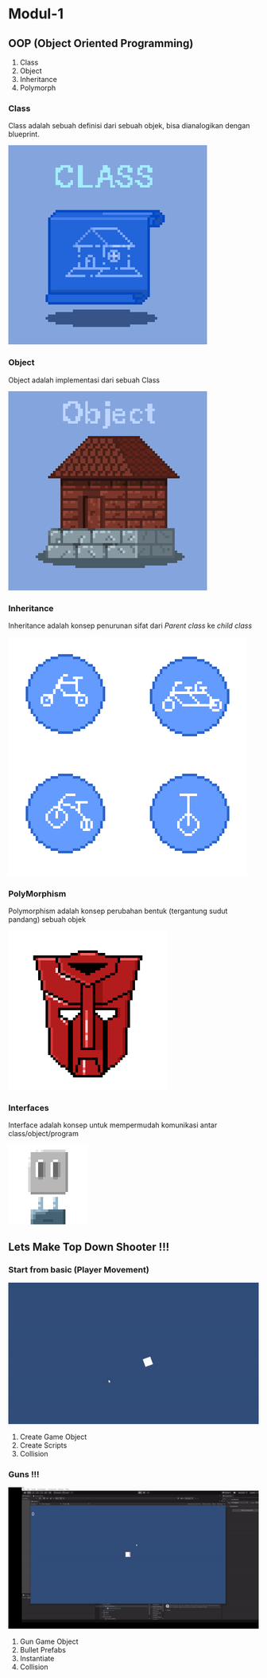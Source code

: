 # Modul-1

## OOP (Object Oriented Programming)
1. Class
2. Object
3. Inheritance
4. Polymorph

### Class

Class adalah sebuah definisi dari sebuah objek, bisa dianalogikan dengan blueprint.

![](./illustration_oop.gif)

### Object

Object adalah implementasi dari sebuah Class

![](./illustration_oop_1.gif)

### Inheritance 

Inheritance adalah konsep penurunan sifat dari _Parent class_ ke _child class_ 

![](./illustration_oop_2.png)

### PolyMorphism

Polymorphism adalah konsep perubahan bentuk (tergantung sudut pandang) sebuah objek

![](./illustration_oop_3.gif)

### Interfaces

Interface adalah konsep untuk mempermudah komunikasi antar class/object/program

![](./illustration_oop_4.gif)

## Lets Make Top Down Shooter !!!

### Start from basic (Player Movement)

![](./1_1_player_movement.gif)

1. Create Game Object
2. Create Scripts
3. Collision

### Guns !!!

![](./1_2_gun.gif)

1. Gun Game Object 
2. Bullet Prefabs 
3. Instantiate
4. Collision
